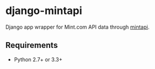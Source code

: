 django-mintapi
==============

Django app wrapper for Mint.com API data through [mintapi](https://github.com/mrooney/mintapi).

## Requirements

* Python 2.7+ or 3.3+